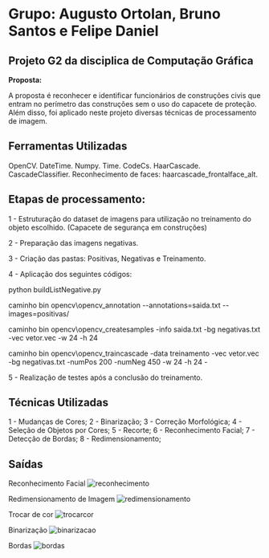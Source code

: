 # Grupo: Augusto Ortolan, Bruno Santos e Felipe Daniel

## Projeto G2 da disciplica de Computação Gráfica
**Proposta:**

A proposta é reconhecer e identificar funcionários de construções civis que entram no perímetro das construções sem o uso do capacete de proteção.
Além disso, foi aplicado neste projeto diversas técnicas de processamento de imagem. 

## Ferramentas Utilizadas
OpenCV.
DateTime.
Numpy.
Time.
CodeCs.
HaarCascade.
CascadeClassifier.
Reconhecimento de faces: haarcascade_frontalface_alt.

## Etapas de processamento:

1 - Estruturação do dataset de imagens para utilização no treinamento do objeto escolhido. (Capacete de segurança em construções)

2 - Preparação das imagens negativas.

3 - Criação das pastas: Positivas, Negativas e Treinamento.

4 - Aplicação dos seguintes códigos:

python buildListNegative.py

caminho bin opencv\opencv_annotation --annotations=saida.txt --images=positivas/

caminho bin opencv\opencv_createsamples -info saida.txt -bg negativas.txt -vec vetor.vec -w 24 -h 24

caminho bin opencv\opencv_traincascade -data treinamento -vec vetor.vec -bg negativas.txt -numPos 200 -numNeg 450 -w 24 -h 24 -

5 - Realização de testes após a conclusão do treinamento.

## Técnicas Utilizadas

1 - Mudanças de Cores;
2 - Binarização;
3 - Correção Morfológica;
4 - Seleção de Objetos por Cores;
5 - Recorte;
6 - Reconhecimento Facial;
7 - Detecção de Bordas;
8 - Redimensionamento;


## Saídas

Reconhecimento Facial
![reconhecimento](https://user-images.githubusercontent.com/57159392/142941433-1ccf635b-49df-4123-ac06-3ea5171173e4.png)

Redimensionamento de Imagem
![redimensionamento](https://user-images.githubusercontent.com/57159392/142941435-adc06b17-c6a5-49cd-a1c0-461cdc1fc093.png)

Trocar de cor
![trocarcor](https://user-images.githubusercontent.com/57159392/142941437-8a4de42b-aaaf-4404-99b1-9fbba61e7fea.png)

Binarização
![binarizacao](https://user-images.githubusercontent.com/57159392/142941443-791158d6-0f2c-4988-bf65-adf8bb50633f.png)

Bordas
![bordas](https://user-images.githubusercontent.com/57159392/142941445-2827315b-fe74-4d87-8fdc-7a572632f347.png)
